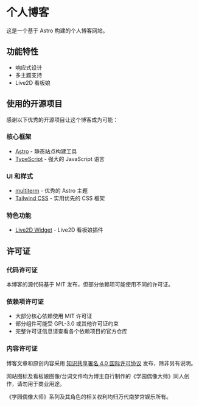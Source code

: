 # 个人博客

这是一个基于 Astro 构建的个人博客网站。

## 功能特性

- 响应式设计
- 多主题支持
- Live2D 看板娘

## 使用的开源项目

感谢以下优秀的开源项目让这个博客成为可能：

### 核心框架

- [Astro](https://astro.build/) - 静态站点构建工具
- [TypeScript](https://www.typescriptlang.org/) - 强大的 JavaScript 语言

### UI 和样式

- [multiterm](https://github.com/stelcodes/multiterm-astro) - 优秀的 Astro 主题
- [Tailwind CSS](https://tailwindcss.com/) - 实用优先的 CSS 框架

### 特色功能

- [Live2D Widget](https://github.com/stevenjoezhang/live2d-widget) - Live2D 看板娘插件  

## 许可证

### 代码许可证

本博客的源代码基于 MIT 发布，但部分依赖项可能使用不同的许可证。

### 依赖项许可证

- 大部分核心依赖使用 MIT 许可证
- 部分组件可能受 GPL-3.0 或其他许可证约束
- 完整许可证信息请查看各个依赖项目的官方仓库

### 内容许可证

博客文章和原创内容采用 [知识共享署名 4.0 国际许可协议](https://creativecommons.org/licenses/by/4.0/deed.zh) 发布，除非另有说明。

网站图标及看板娘图像/台词文件均为博主自行制作的《学园偶像大师》同人创作，请勿用于商业用途。

《学园偶像大师》系列及其角色的相关权利均归万代南梦宫娱乐所有。
